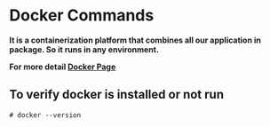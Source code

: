 # Docker Commands
 
**It is a containerization platform that combines all our application in package. So it runs in any environment.**
 
**For more detail [Docker Page](https://www.docker.com)**

## To verify docker is installed or not run
 `# docker --version`


